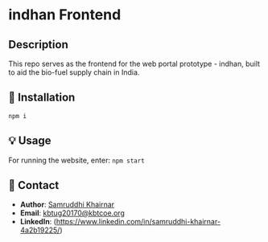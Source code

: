 # indhan Frontend

## Description

This repo serves as the frontend for the web portal prototype - indhan, built to aid the bio-fuel supply chain in India.

## 🚀 Installation
`npm i`

## 💡 Usage
For running the website, enter:
`npm start`


## 📧 Contact

- **Author**: [Samruddhi Khairnar](https://github.com/KBTUG20170)
- **Email**: kbtug20170@kbtcoe.org
- **LinkedIn**: (https://www.linkedin.com/in/samruddhi-khairnar-4a2b19225/)


